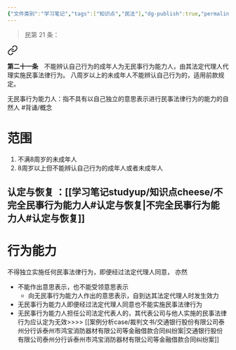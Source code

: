 ```yaml
---
{"文件类别":"学习笔记","tags":["知识点","民法"],"dg-publish":true,"permalink":"/学习笔记studyup/知识点cheese/无民事行为能力人/","dgPassFrontmatter":true,"created":"2024-10-27T10:44:51.916+08:00","updated":"2024-10-27T11:02:07.517+08:00"}
---
```


>民第 21 条：
<div class="transclusion internal-embed is-loaded"><a class="markdown-embed-link" href="////#t21" aria-label="Open link"><svg xmlns="http://www.w3.org/2000/svg" width="24" height="24" viewBox="0 0 24 24" fill="none" stroke="currentColor" stroke-width="2" stroke-linecap="round" stroke-linejoin="round" class="svg-icon lucide-link"><path d="M10 13a5 5 0 0 0 7.54.54l3-3a5 5 0 0 0-7.07-7.07l-1.72 1.71"></path><path d="M14 11a5 5 0 0 0-7.54-.54l-3 3a5 5 0 0 0 7.07 7.07l1.71-1.71"></path></svg></a><div class="markdown-embed">



**第二十一条**　不能辨认自己行为的成年人为无民事行为能力人，由其法定代理人代理实施民事法律行为。
八周岁以上的未成年人不能辨认自己行为的，适用前款规定。 

</div></div>


无民事行为能力人：指不具有以自己独立的意思表示进行民事法律行为的能力的自然人 #背诵/概念 
# 范围
1. 不满8周岁的未成年人
2. 8周岁以上但不能辨认自己行为的成年人或者未成年人
## 认定与恢复 ：[[学习笔记studyup/知识点cheese/不完全民事行为能力人#认定与恢复\|不完全民事行为能力人#认定与恢复]]

# 行为能力
不得独立实施任何民事法律行为，即便经过法定代理人同意， 亦然
- 不能作出意思表示，也不能受领意思表示
	- 向无民事行为能力人作出的意思表示，自到达其法定代理人时发生效力
- 无民事行为能力人即便经过法定代理人同意也不能实施民事法律行为
- 无民事行为能力人担任公司法定代表人的，其代表公司与他人实施的民事法律行为应认定为无效>>>> [[案例分析case/裁判文书/交通银行股份有限公司泰州分行诉泰州市鸿宝消防器材有限公司等金融借款合同纠纷案\|交通银行股份有限公司泰州分行诉泰州市鸿宝消防器材有限公司等金融借款合同纠纷案]]
